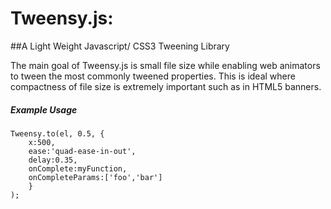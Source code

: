 # Tweensy.js: 

##A Light Weight Javascript/ CSS3 Tweening Library

The main goal of Tweensy.js is small file size while enabling web animators to tween the most commonly tweened properties. This is ideal where compactness of file size is extremely important such as in HTML5 banners.

##### Example Usage
```
Tweensy.to(el, 0.5, {
	x:500, 
	ease:'quad-ease-in-out', 
	delay:0.35, 
	onComplete:myFunction, 
	onCompleteParams:['foo','bar'] 
	}
);

```
